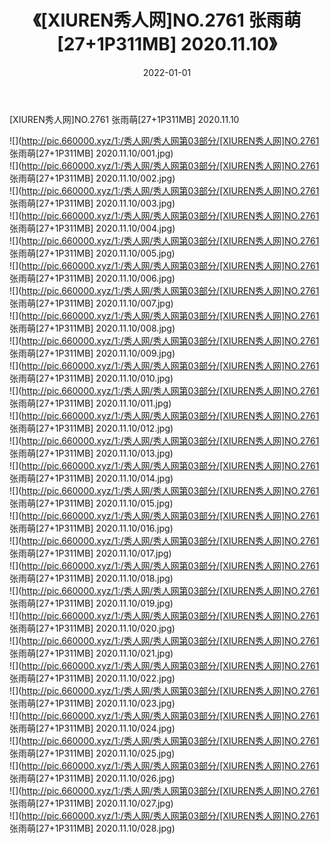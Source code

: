 ﻿---
layout: post
title:  《[XIUREN秀人网]NO.2761 张雨萌[27+1P311MB] 2020.11.10》
date:   2022-01-01
img: http://pic.660000.xyz/1:/秀人网/秀人网第03部分/[XIUREN秀人网]NO.2761 张雨萌[27+1P311MB] 2020.11.10/000.jpg
categories: [美女, 清纯, 唯美]
---

[XIUREN秀人网]NO.2761 张雨萌[27+1P311MB] 2020.11.10

 ![](http://pic.660000.xyz/1:/秀人网/秀人网第03部分/[XIUREN秀人网]NO.2761 张雨萌[27+1P311MB] 2020.11.10/001.jpg) <br>![](http://pic.660000.xyz/1:/秀人网/秀人网第03部分/[XIUREN秀人网]NO.2761 张雨萌[27+1P311MB] 2020.11.10/002.jpg) <br>![](http://pic.660000.xyz/1:/秀人网/秀人网第03部分/[XIUREN秀人网]NO.2761 张雨萌[27+1P311MB] 2020.11.10/003.jpg) <br>![](http://pic.660000.xyz/1:/秀人网/秀人网第03部分/[XIUREN秀人网]NO.2761 张雨萌[27+1P311MB] 2020.11.10/004.jpg) <br>![](http://pic.660000.xyz/1:/秀人网/秀人网第03部分/[XIUREN秀人网]NO.2761 张雨萌[27+1P311MB] 2020.11.10/005.jpg) <br>![](http://pic.660000.xyz/1:/秀人网/秀人网第03部分/[XIUREN秀人网]NO.2761 张雨萌[27+1P311MB] 2020.11.10/006.jpg) <br>![](http://pic.660000.xyz/1:/秀人网/秀人网第03部分/[XIUREN秀人网]NO.2761 张雨萌[27+1P311MB] 2020.11.10/007.jpg) <br>![](http://pic.660000.xyz/1:/秀人网/秀人网第03部分/[XIUREN秀人网]NO.2761 张雨萌[27+1P311MB] 2020.11.10/008.jpg) <br>![](http://pic.660000.xyz/1:/秀人网/秀人网第03部分/[XIUREN秀人网]NO.2761 张雨萌[27+1P311MB] 2020.11.10/009.jpg) <br>![](http://pic.660000.xyz/1:/秀人网/秀人网第03部分/[XIUREN秀人网]NO.2761 张雨萌[27+1P311MB] 2020.11.10/010.jpg) <br>![](http://pic.660000.xyz/1:/秀人网/秀人网第03部分/[XIUREN秀人网]NO.2761 张雨萌[27+1P311MB] 2020.11.10/011.jpg) <br>![](http://pic.660000.xyz/1:/秀人网/秀人网第03部分/[XIUREN秀人网]NO.2761 张雨萌[27+1P311MB] 2020.11.10/012.jpg) <br>![](http://pic.660000.xyz/1:/秀人网/秀人网第03部分/[XIUREN秀人网]NO.2761 张雨萌[27+1P311MB] 2020.11.10/013.jpg) <br>![](http://pic.660000.xyz/1:/秀人网/秀人网第03部分/[XIUREN秀人网]NO.2761 张雨萌[27+1P311MB] 2020.11.10/014.jpg) <br>![](http://pic.660000.xyz/1:/秀人网/秀人网第03部分/[XIUREN秀人网]NO.2761 张雨萌[27+1P311MB] 2020.11.10/015.jpg) <br>![](http://pic.660000.xyz/1:/秀人网/秀人网第03部分/[XIUREN秀人网]NO.2761 张雨萌[27+1P311MB] 2020.11.10/016.jpg) <br>![](http://pic.660000.xyz/1:/秀人网/秀人网第03部分/[XIUREN秀人网]NO.2761 张雨萌[27+1P311MB] 2020.11.10/017.jpg) <br>![](http://pic.660000.xyz/1:/秀人网/秀人网第03部分/[XIUREN秀人网]NO.2761 张雨萌[27+1P311MB] 2020.11.10/018.jpg) <br>![](http://pic.660000.xyz/1:/秀人网/秀人网第03部分/[XIUREN秀人网]NO.2761 张雨萌[27+1P311MB] 2020.11.10/019.jpg) <br>![](http://pic.660000.xyz/1:/秀人网/秀人网第03部分/[XIUREN秀人网]NO.2761 张雨萌[27+1P311MB] 2020.11.10/020.jpg) <br>![](http://pic.660000.xyz/1:/秀人网/秀人网第03部分/[XIUREN秀人网]NO.2761 张雨萌[27+1P311MB] 2020.11.10/021.jpg) <br>![](http://pic.660000.xyz/1:/秀人网/秀人网第03部分/[XIUREN秀人网]NO.2761 张雨萌[27+1P311MB] 2020.11.10/022.jpg) <br>![](http://pic.660000.xyz/1:/秀人网/秀人网第03部分/[XIUREN秀人网]NO.2761 张雨萌[27+1P311MB] 2020.11.10/023.jpg) <br>![](http://pic.660000.xyz/1:/秀人网/秀人网第03部分/[XIUREN秀人网]NO.2761 张雨萌[27+1P311MB] 2020.11.10/024.jpg) <br>![](http://pic.660000.xyz/1:/秀人网/秀人网第03部分/[XIUREN秀人网]NO.2761 张雨萌[27+1P311MB] 2020.11.10/025.jpg) <br>![](http://pic.660000.xyz/1:/秀人网/秀人网第03部分/[XIUREN秀人网]NO.2761 张雨萌[27+1P311MB] 2020.11.10/026.jpg) <br>![](http://pic.660000.xyz/1:/秀人网/秀人网第03部分/[XIUREN秀人网]NO.2761 张雨萌[27+1P311MB] 2020.11.10/027.jpg) <br>![](http://pic.660000.xyz/1:/秀人网/秀人网第03部分/[XIUREN秀人网]NO.2761 张雨萌[27+1P311MB] 2020.11.10/028.jpg) <br>